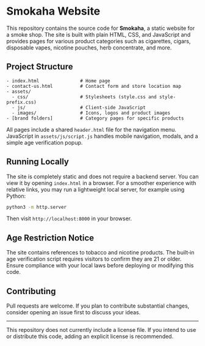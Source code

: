 # Smokaha Website

This repository contains the source code for **Smokaha**, a static website for a smoke shop. The site is built with plain HTML, CSS, and JavaScript and provides pages for various product categories such as cigarettes, cigars, disposable vapes, nicotine pouches, herb concentrate, and more.

## Project Structure

```
- index.html               # Home page
- contact-us.html          # Contact form and store location map
- assets/
  - css/                   # Stylesheets (style.css and style-prefix.css)
  - js/                    # Client-side JavaScript
  - images/                # Icons, logos and product images
- [brand folders]          # Category pages for specific products
```

All pages include a shared `header.html` file for the navigation menu. JavaScript in `assets/js/script.js` handles mobile navigation, modals, and a simple age verification popup.

## Running Locally

The site is completely static and does not require a backend server. You can view it by opening `index.html` in a browser. For a smoother experience with relative links, you may run a lightweight local server, for example using Python:

```bash
python3 -m http.server
```

Then visit `http://localhost:8000` in your browser.

## Age Restriction Notice

The site contains references to tobacco and nicotine products. The built‑in age verification script requires visitors to confirm they are 21 or older. Ensure compliance with your local laws before deploying or modifying this code.

## Contributing

Pull requests are welcome. If you plan to contribute substantial changes, consider opening an issue first to discuss your ideas.

---
This repository does not currently include a license file. If you intend to use or distribute this code, adding an explicit license is recommended.
